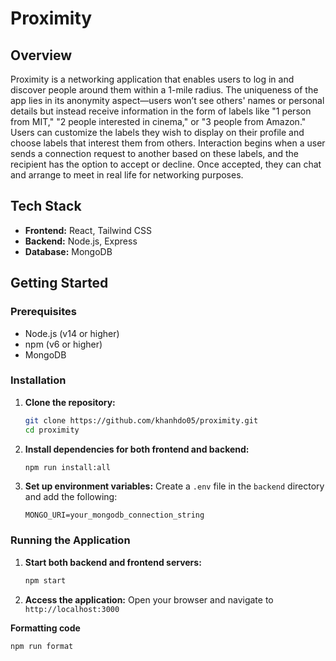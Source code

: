 # Proximity

## Overview

Proximity is a networking application that enables users to log in and discover people around them within a 1-mile radius. The uniqueness of the app lies in its anonymity aspect—users won’t see others' names or personal details but instead receive information in the form of labels like "1 person from MIT," "2 people interested in cinema," or "3 people from Amazon." Users can customize the labels they wish to display on their profile and choose labels that interest them from others. Interaction begins when a user sends a connection request to another based on these labels, and the recipient has the option to accept or decline. Once accepted, they can chat and arrange to meet in real life for networking purposes.

## Tech Stack

- **Frontend:** React, Tailwind CSS
- **Backend:** Node.js, Express
- **Database:** MongoDB

## Getting Started

### Prerequisites

- Node.js (v14 or higher)
- npm (v6 or higher)
- MongoDB

### Installation

1. **Clone the repository:**

   ```bash
   git clone https://github.com/khanhdo05/proximity.git
   cd proximity
   ```

2. **Install dependencies for both frontend and backend:**

   ```bash
   npm run install:all
   ```

3. **Set up environment variables:**
   Create a `.env` file in the `backend` directory and add the following:
   ```plaintext
   MONGO_URI=your_mongodb_connection_string
   ```

### Running the Application

1. **Start both backend and frontend servers:**

   ```bash
   npm start
   ```

2. **Access the application:**
   Open your browser and navigate to `http://localhost:3000`

**Formatting code**
   ```bash
   npm run format
   ```